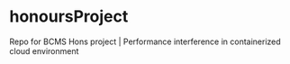 # honoursProject
Repo for BCMS Hons project | Performance interference in containerized cloud environment
